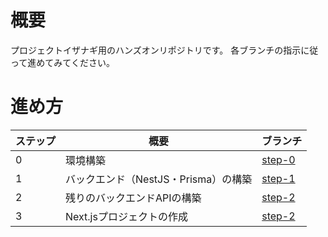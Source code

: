 # 概要
プロジェクトイザナギ用のハンズオンリポジトリです。
各ブランチの指示に従って進めてみてください。


# 進め方

| ステップ | 概要 | ブランチ |
| ------------- | ------------- | ------------- |
| 0  | 環境構築  | [step-0](https://github.com/Shuichiro-T/pj-izanagi-hands-on/tree/step-0) |
| 1  | バックエンド（NestJS・Prisma）の構築  | [step-1](https://github.com/Shuichiro-T/pj-izanagi-hands-on/tree/step-1) |
| 2  | 残りのバックエンドAPIの構築  | [step-2](https://github.com/Shuichiro-T/pj-izanagi-hands-on/tree/step-2) |
| 3  | Next.jsプロジェクトの作成  | [step-2](https://github.com/Shuichiro-T/pj-izanagi-hands-on/tree/step-3) |